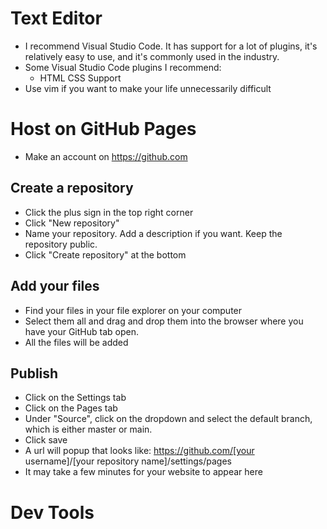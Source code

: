 # Text Editor

- I recommend Visual Studio Code. It has support for a lot of plugins, it's relatively easy to use, and it's commonly used in the industry.
- Some Visual Studio Code plugins I recommend:
  - HTML CSS Support
- Use vim if you want to make your life unnecessarily difficult

# Host on GitHub Pages

- Make an account on https://github.com

## Create a repository
- Click the plus sign in the top right corner
- Click "New repository"
- Name your repository. Add a description if you want. Keep the repository public.
- Click "Create repository" at the bottom

## Add your files
- Find your files in your file explorer on your computer
- Select them all and drag and drop them into the browser where you have your GitHub tab open.
- All the files will be added

## Publish
- Click on the Settings tab
- Click on the Pages tab
- Under "Source", click on the dropdown and select the default branch, which is either master or main.
- Click save
- A url will popup that looks like: https://github.com/[your username]/[your repository name]/settings/pages
- It may take a few minutes for your website to appear here

# Dev Tools